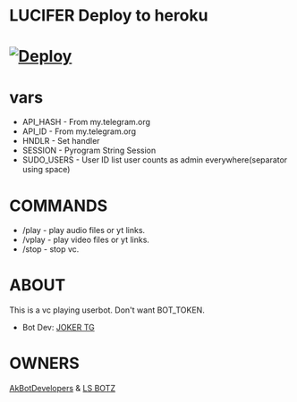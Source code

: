 # LUCIFER Deploy to heroku

# [![Deploy](https://www.herokucdn.com/deploy/button.svg)](https://heroku.com/deploy?template=https://github.com/Akbotmakersnew/LuciferVCbot)

# vars
* API_HASH - From my.telegram.org
* API_ID   - From my.telegram.org
* HNDLR    - Set handler
* SESSION  - Pyrogram String Session
* SUDO_USERS - User ID list user counts as admin everywhere(separator using space)

# COMMANDS

* /play - play audio files or yt links.
* /vplay - play video files or yt links.
* /stop - stop vc.

# ABOUT

This is a vc playing userbot. Don't want BOT_TOKEN.
* Bot Dev: [JOKER TG](https://t.me/IAM_A_JOKER)

# OWNERS

 [AkBotDevelopers](https://t.me/Ak_Bot_SupportGroup) & [LS BOTZ](https://t.me/Ls_Supportz)
